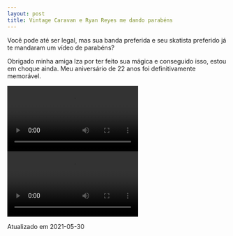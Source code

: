 ```yaml
---
layout: post
title: Vintage Caravan e Ryan Reyes me dando parabéns
---
```


Você pode até ser legal, mas sua banda preferida e seu skatista preferido já te mandaram um vídeo de parabéns?

Obrigado minha amiga Iza por ter feito sua mágica e conseguido isso, estou em choque ainda.
Meu aniversário de 22 anos foi definitivamente memorável.

<div class="bipartido">
<video  class="parte w50 mw100" controls preload="auto">
	<source src="/images/blog/ryrey_happy_birthday.mp4" type="video/mp4">
</video>

<video  class="parte w50 mw100" controls preload="auto">
	<source src="/images/blog/vintage_caravan_happy_birthday.mp4" type="video/mp4">
</video>
</div>

Atualizado em 2021-05-30
